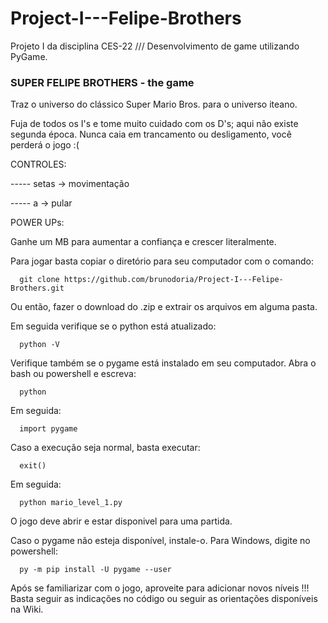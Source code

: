 # Project-I---Felipe-Brothers
Projeto I da disciplina CES-22 /// Desenvolvimento de game utilizando PyGame.

### SUPER FELIPE BROTHERS - the game

Traz o universo do clássico Super Mario Bros. para o universo iteano.

Fuja de todos os I's e tome muito cuidado com os D's; aqui não existe segunda época.
Nunca caia em trancamento ou desligamento, você perderá o jogo :(

CONTROLES:

----- setas -> movimentação

----- a -> pular

POWER UPs:

Ganhe um MB para aumentar a confiança e crescer literalmente.

Para jogar basta copiar o diretório para seu computador com o comando:

      git clone https://github.com/brunodoria/Project-I---Felipe-Brothers.git

Ou então, fazer o download do .zip e extrair os arquivos em alguma pasta.

Em seguida verifique se o python está atualizado:

      python -V

Verifique também se o pygame está instalado em seu computador. Abra o bash ou powershell e escreva:

      python

Em seguida:

      import pygame

Caso a execução seja normal, basta executar:

      exit()

Em seguida:

      python mario_level_1.py

O jogo deve abrir e estar disponivel para uma partida.

Caso o pygame não esteja disponível, instale-o. Para Windows, digite no powershell:

      py -m pip install -U pygame --user

Após se familiarizar com o jogo, aproveite para adicionar novos níveis !!! Basta seguir as indicações no código ou seguir as orientações disponíveis na Wiki.
